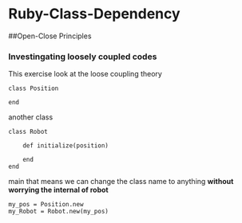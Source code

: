 # Ruby-Class-Dependency

##Open-Close Principles
### Investingating loosely coupled codes
This exercise look at the loose coupling theory

```
class Position

end
```

another class
```
class Robot
    
    def initialize(position)

    end
end
```
main
that means we can change the class name to anything **without worrying the internal of robot**
```
my_pos = Position.new
my_Robot = Robot.new(my_pos)
```
